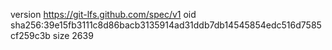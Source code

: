 version https://git-lfs.github.com/spec/v1
oid sha256:39e15fb3111c8d86bacb3135914ad31ddb7db14545854edc516d7585cf259c3b
size 2639
